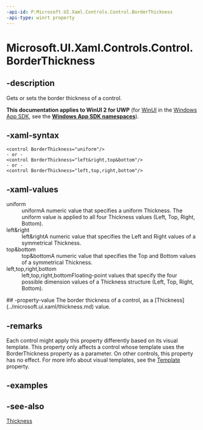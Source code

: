 ```yaml
---
-api-id: P:Microsoft.UI.Xaml.Controls.Control.BorderThickness
-api-type: winrt property
---
```


<!-- Property syntax
public Windows.UI.Xaml.Thickness BorderThickness { get;  set; }
-->

# Microsoft.UI.Xaml.Controls.Control.BorderThickness

## -description
Gets or sets the border thickness of a control.

**This documentation applies to WinUI 2 for UWP** (for [WinUI](/windows/apps/winui/winui3/) in the [Windows App SDK](/windows/apps/windows-app-sdk/), see the **[Windows App SDK namespaces](/windows/windows-app-sdk/api/winrt/)**).

## -xaml-syntax
```xaml
<control BorderThickness="uniform"/>
- or -
<control BorderThickness="left&right,top&bottom"/>
- or -
<control BorderThickness="left,top,right,bottom"/>
```


## -xaml-values
<dl><dt>uniform</dt><dd>uniformA numeric value that specifies a uniform Thickness. The uniform value is applied to all four Thickness values (Left, Top, Right, Bottom).</dd>
<dt>left&amp;right</dt><dd>left&amp;rightA numeric value that specifies the Left and Right values of a symmetrical Thickness.</dd>
<dt>top&amp;bottom</dt><dd>top&amp;bottomA numeric value that specifies the Top and Bottom values of a symmetrical Thickness.</dd>
<dt>left,top,right,bottom</dt><dd>left,top,right,bottomFloating-point values that specify the four possible dimension values of a Thickness structure (Left, Top, Right, Bottom).</dd>
</dl>
## -property-value
The border thickness of a control, as a [Thickness](../microsoft.ui.xaml/thickness.md) value.

## -remarks
Each control might apply this property differently based on its visual template. This property only affects a control whose template uses the BorderThickness property as a parameter. On other controls, this property has no effect. For more info about visual templates, see the [Template](control_template.md) property.

## -examples

## -see-also
[Thickness](../microsoft.ui.xaml/thickness.md)
